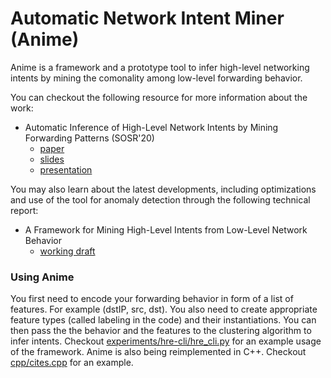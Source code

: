 # Automatic Network Intent Miner (Anime)

Anime is a framework and a prototype tool to infer high-level networking intents by mining the comonality among low-level forwarding behavior.

You can checkout the following resource for more information about the work:
- Automatic Inference of High-Level Network Intents by Mining Forwarding Patterns (SOSR'20)
    - [paper](http://kheradmand.web.illinois.edu/papers/anime-sosr20.pdf)
    - [slides](http://kheradmand.web.illinois.edu/slides/Anime_SOSR20_final.pdf)
    - [presentation](https://www.youtube.com/watch?v=slDamPr_l8E&feature=youtu.be)
    
You may also learn about the latest developments, including optimizations and use of the tool for anomaly detection through the following technical report:
- A Framework for Mining High-Level Intents from Low-Level Network Behavior
    - [working draft](http://kheradmand.web.illinois.edu/papers/Anime-working-draft-Oct2-2020.pdf)


### Using Anime

You first need to encode your forwarding behavior in form of a list of features. For example (dstIP, src, dst). You also need to create appropriate feature types (called labeling in the code) and their instantiations. You can then pass the the behavior and the features to the clustering algorithm to infer intents. Checkout [experiments/hre-cli/hre_cli.py](experiments/hre-cli/hre_cli.py) for an example usage of the framework. Anime is also being reimplemented in C++. Checkout [cpp/cites.cpp](cpp/cites.cpp) for an example. 
